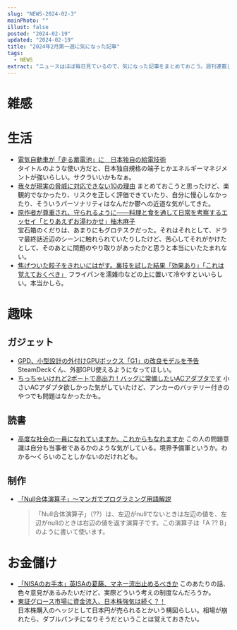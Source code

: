 ```yaml
---
slug: "NEWS-2024-02-3"
mainPhoto: ""
illust: false
posted: "2024-02-19"
updated: "2024-02-19"
title: "2024年2月第一週に気になった記事"
tags:
  - NEWS
extract: "ニュースはほぼ毎日見ているので、気になった記事をまとめておこう。週刊連載したい。"
---
```


# 雑感


# 生活

- [電気自動車が「走る蓄電池」に　日本独自の給電技術](https://www.nikkei.com/article/DGXZQOUC151WE0V10C24A2000000/)  
  タイトルのような使い方だと、日本独自規格の端子とかエネルギーマネジメントが強いらしい。サクラいいかもなぁ。
- [我々が現実の脅威に対応できない10の理由](https://karapaia.com/archives/52329551.html) 
  まとめておこうと思ったけど、楽観的でなかったり、リスクを正しく評価できていたり、自分に慢心しなかったり、そういうパーソナリティはなんだか鬱への近道な気がしてきた。
- [原作者が尊重され、守られるように――料理と食を通して日常を考察するエッセイ「とりあえずお湯わかせ」柚木麻子](https://nhkbook-hiraku.com/n/n8ac7a0c484f6)  
  宝石箱のくだりは、あまりにもグロテスクだった。それはそれとして、ドラマ最終話近辺のシーンに触れられていたりしたけど、苦心してそれがかけたとして、そのあとに問題のやり取りがあったかと思うと本当にいたたまれない。
- [焦げついた餃子をきれいにはがす。裏技を試した結果「効果あり」「これは覚えておくべき」](https://macaro-ni.jp/144512) 
  フライパンを濡雑巾などの上に置いて冷やすといいらしい。本当かしら。


# 趣味

## ガジェット

- [GPD、小型設計の外付けGPUボックス「G1」の改良モデルを予告](https://www.itmedia.co.jp/pcuser/articles/2402/19/news134.html)  
  SteamDeckくん、外部GPU使えるようになってほしい。
- [ちっちゃいけれど2ポートで高出力！バッグに常備したいACアダプタです](https://www.goodspress.jp/news/585379/) 
  小さいACアダプタ欲しかった気がしていたけど、アンカーのバッテリー付きのやつでも問題はなかったかも。

## 読書

- [高度な社会の一員になれていますか。これからもなれますか](https://p-shirokuma.hatenadiary.com/entry/20240219/1708344000) 
  この人の問題意識は自分も当事者であるかのような気がしている。境界予備軍というか。わかる〜くらいのことしかないのだけれども。

## 制作

- [「Null合体演算子」～マンガでプログラミング用語解説](https://codezine.jp/article/detail/18911?p=5)  
  > 「Null合体演算子」（??）は、左辺がnullでないときは左辺の値を、左辺がnullのときは右辺の値を返す演算子です。この演算子は「A ?? B」のように書いて使います。  

# お金儲け

- [「NISAのお手本」英ISAの葛藤、マネー流出止めるべきか](https://www.nikkei.com/article/DGXZQOUB298KM0Z20C24A1000000/) 
  このあたりの話、色々意見があるみたいだけど、実際どういう考えの制度なんだろうか。
- [東証グロース市場に資金流入、日本株強気は続く？！](http://hiroko.yutaka-shoji.co.jp/2024/02/blog-post_20.html)  
  日本株購入のヘッジとして日本円が売られるとかいう構図らしい。相場が崩れたら、ダブルパンチになりそうだということは覚えておきたい。
